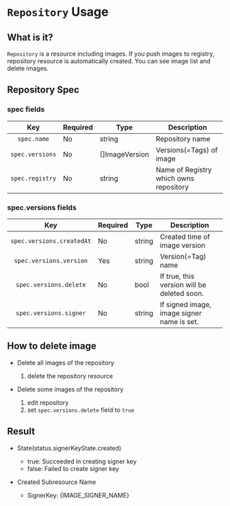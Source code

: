 # `Repository` Usage

## What is it?

`Repository` is a resource including images. If you push images to registry, repository resource is automatically created.
You can see image list and delete images.

## Repository Spec

### spec fields

|Key|Required|Type|Description|
|:-------------------------------------------:|-----|-------------------|-----|
|`spec.name`                                  | No  | string            | Repository name |
|`spec.versions`                              | No  | []ImageVersion    | Versions(=Tags) of image |
|`spec.registry`                              | No  | string            | Name of Registry which owns repository |

### spec.versions fields

|Key|Required|Type|Description|
|:-------------------------------------------:|-----|-------------------|-----|
|`spec.versions.createdAt`                    | No  | string            | Created time of image version |
|`spec.versions.version`                      | Yes | string            | Version(=Tag) name |
|`spec.versions.delete`                       | No  | bool              | If true, this version will be deleted soon. |
|`spec.versions.signer`                       | No  | string            | If signed image, image signer name is set. |

## How to delete image

* Delete all images of the repository
  1) delete the repository resource

* Delete some images of the repository
  1) edit repository
  2) set `spec.versions.delete` field to `true`

## Result

* State(status.signerKeyState.created)
  * true: Succeeded in creating signer key
  * false: Failed to create signer key

* Created Subresource Name
  * SignerKey: {IMAGE_SIGNER_NAME}
